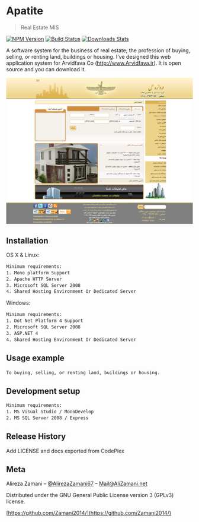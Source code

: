 # Apatite 
> Real Estate MIS

[![NPM Version][npm-image]][npm-url]
[![Build Status][travis-image]][travis-url]
[![Downloads Stats][npm-downloads]][npm-url]

A software system for the business of real estate; the profession of buying, selling, or renting land, buildings or housing. I've designed this web application system for Arvidfava Co (http://www.Arvidfava.ir). It is open source and you can download it.

![](https://github.com/Zamani2014/Apatite/blob/master/docs/Home_www_amlakemelal_ir.png)

## Installation

OS X & Linux:

```sh
Minimum requirements:
1. Mono platform Support
2. Apache HTTP Server
3. Microsoft SQL Server 2008
4. Shared Hosting Environment Or Dedicated Server
```

Windows:

```sh
Minimum requirements:
1. Dot Net Platform 4 Support
2. Microsoft SQL Server 2008 
3. ASP.NET 4
4. Shared Hosting Environment Or Dedicated Server
```

## Usage example

```sh
To buying, selling, or renting land, buildings or housing.
```

## Development setup

```sh
Minimum requirements:
1. MS Visual Studio / MonoDevelop
2. MS SQL Server 2008 / Express
```

## Release History

Add LICENSE and docs exported from CodePlex

## Meta

Alireza Zamani – [@AlirezaZamani67](https://twitter.com/AlirezaZamani67) – Mail@AliZamani.net

Distributed under the GNU General Public License version 3 (GPLv3) license.

[https://github.com/Zamani2014/](https://github.com/Zamani2014/)

[npm-image]: https://img.shields.io/npm/v/datadog-metrics.svg?style=flat-square
[npm-url]: https://npmjs.org/package/datadog-metrics
[npm-downloads]: https://img.shields.io/npm/dm/datadog-metrics.svg?style=flat-square
[travis-image]: https://img.shields.io/travis/dbader/node-datadog-metrics/master.svg?style=flat-square
[travis-url]: https://travis-ci.org/dbader/node-datadog-metrics
